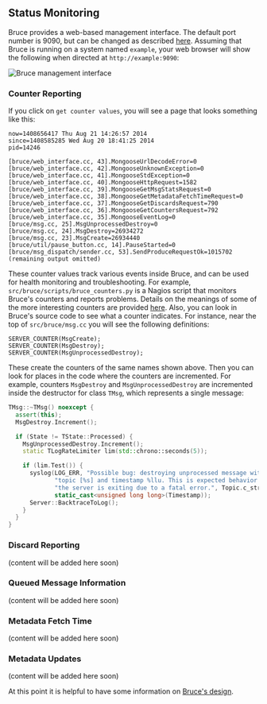 ## Status Monitoring

Bruce provides a web-based management interface.  The default port number is
9090, but can be changed as described
[here](https://github.com/tagged/bruce/blob/master/doc/detailed_config.md).
Assuming that Bruce is running on a system named `example`, your web browser
will show the following when directed at `http://example:9090`:

![Bruce management interface](https://github.com/tagged/bruce/blob/master/doc/web_interface.jpg?raw=true)

### Counter Reporting

If you click on `get counter values`, you will see a page that looks something
like this:

```
now=1408656417 Thu Aug 21 14:26:57 2014
since=1408585285 Wed Aug 20 18:41:25 2014
pid=14246

[bruce/web_interface.cc, 43].MongooseUrlDecodeError=0
[bruce/web_interface.cc, 42].MongooseUnknownException=0
[bruce/web_interface.cc, 41].MongooseStdException=0
[bruce/web_interface.cc, 40].MongooseHttpRequest=1582
[bruce/web_interface.cc, 39].MongooseGetMsgStatsRequest=0
[bruce/web_interface.cc, 38].MongooseGetMetadataFetchTimeRequest=0
[bruce/web_interface.cc, 37].MongooseGetDiscardsRequest=790
[bruce/web_interface.cc, 36].MongooseGetCountersRequest=792
[bruce/web_interface.cc, 35].MongooseEventLog=0
[bruce/msg.cc, 25].MsgUnprocessedDestroy=0
[bruce/msg.cc, 24].MsgDestroy=26934272
[bruce/msg.cc, 23].MsgCreate=26934440
[bruce/util/pause_button.cc, 14].PauseStarted=0
[bruce/msg_dispatch/sender.cc, 53].SendProduceRequestOk=1015702
(remaining output omitted)
```

These counter values track various events inside Bruce, and can be used for
health monitoring and troubleshooting.  For example,
`src/bruce/scripts/bruce_counters.py` is a Nagios script that monitors Bruce's
counters and reports problems.  Details on the meanings of some of the more
interesting counters are provided
[here](https://github.com/tagged/bruce/blob/master/doc/troubleshooting.md).
Also, you can look in Bruce's source code to see what a counter indicates.  For
instance, near the top of `src/bruce/msg.cc` you will see the following
definitions:

```
SERVER_COUNTER(MsgCreate);
SERVER_COUNTER(MsgDestroy);
SERVER_COUNTER(MsgUnprocessedDestroy);
```

These create the counters of the same names shown above.  Then you can look for
places in the code where the counters are incremented.  For example, counters
`MsgDestroy` and `MsgUnprocessedDestroy` are incremented inside the destructor
for class `TMsg`, which represents a single message:

```C++
TMsg::~TMsg() noexcept {
  assert(this);
  MsgDestroy.Increment();

  if (State != TState::Processed) {
    MsgUnprocessedDestroy.Increment();
    static TLogRateLimiter lim(std::chrono::seconds(5));

    if (lim.Test()) {
      syslog(LOG_ERR, "Possible bug: destroying unprocessed message with "
             "topic [%s] and timestamp %llu. This is expected behavior if "
             "the server is exiting due to a fatal error.", Topic.c_str(),
             static_cast<unsigned long long>(Timestamp));
      Server::BacktraceToLog();
    }
  }
}
```

### Discard Reporting

(content will be added here soon)

### Queued Message Information

(content will be added here soon)

### Metadata Fetch Time

(content will be added here soon)

### Metadata Updates

(content will be added here soon)

At this point it is helpful to have some information on
[Bruce's design](https://github.com/tagged/bruce#design-overview).
